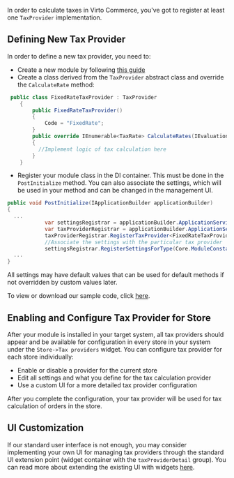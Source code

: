 In order to calculate taxes in Virto Commerce, you've got to register at least one `TaxProvider` implementation.

## Defining New Tax Provider

In order to define a new tax provider, you need to:

+ Create a new module by following [this guide](../../Tutorials-and-How-tos/Tutorials/creating-custom-module.md)
+ Create a class derived from the `TaxProvider` abstract class and override the `CalculateRate` method:

```C#
 public class FixedRateTaxProvider : TaxProvider
    {
        public FixedRateTaxProvider()
        {
            Code = "FixedRate";
        }
        public override IEnumerable<TaxRate> CalculateRates(IEvaluationContext context)
        {
          //Implement logic of tax calculation here
        }
    }

```

+ Register your module class in the DI container. This must be done in the `PostInitialize` method. You can also associate the settings, which will be used in your method and can be changed in the management UI.

```C#
public void PostInitialize(IApplicationBuilder applicationBuilder)
{
  ...
            var settingsRegistrar = applicationBuilder.ApplicationServices.GetRequiredService<ISettingsRegistrar>();
            var taxProviderRegistrar = applicationBuilder.ApplicationServices.GetRequiredService<ITaxProviderRegistrar>();
            taxProviderRegistrar.RegisterTaxProvider<FixedRateTaxProvider>();
            //Associate the settings with the particular tax provider
            settingsRegistrar.RegisterSettingsForType(Core.ModuleConstants.Settings.FixedTaxProviderSettings.AllSettings, typeof(FixedRateTaxProvider).Name);
  ...
}
```

All settings may have default values that can be used for default methods if not overridden by custom values later.

To view or download our sample code, click [here](https://github.com/VirtoCommerce/vc-module-tax/blob/master/src/VirtoCommerce.TaxModule.Data/Provider/FixedRateTaxProvider.cs).

## Enabling and Configure Tax Provider for Store

After your module is installed in your target system, all tax providers should appear and be available for configuration in every store in your system under the `Store->Tax providers` widget. You can configure tax provider for each store individually:

+ Enable or disable a provider for the current store
+ Edit all settings and what you define for the tax calculation provider
+ Use a custom UI for a more detailed tax provider configuration

After you complete the configuration, your tax provider will be used for tax calculation of orders in the store.

## UI Customization

If our standard user interface is not enough, you may consider implementing your own UI for managing tax providers through the standard UI extension point (widget container with the `taxProviderDetail` group). You can read more about extending the existing UI with widgets [here](../../Platform-Manager/Extensibility-Points/widgets.md).
